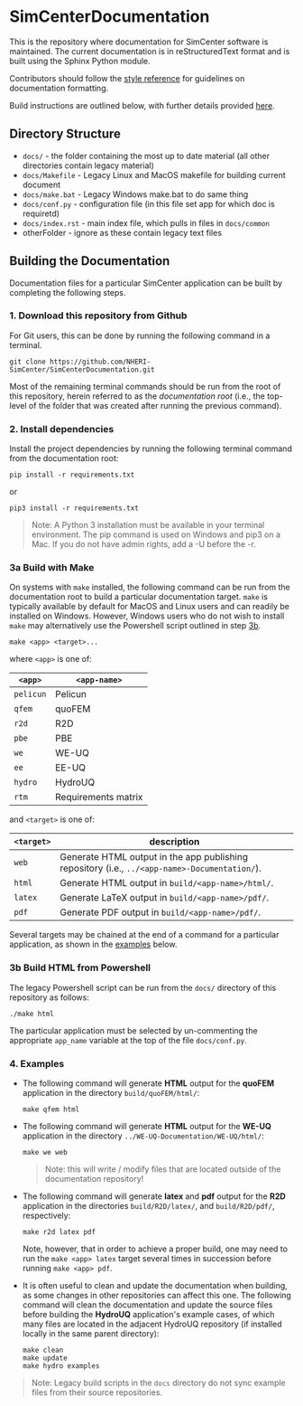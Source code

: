 # SimCenterDocumentation

This is the repository where documentation for SimCenter software is maintained. The current documentation is in reStructuredText format and is built using the Sphinx Python module.

Contributors should follow the [style reference](Help/docstyle.md) for guidelines on documentation formatting.

Build instructions are outlined below, with further details provided [here](Help/make.md).

## Directory Structure

+ `docs/`   - the folder containing the most up to date material (all other directories contain legacy material)
+ `docs/Makefile` - Legacy Linux and MacOS makefile for building current document
+ `docs/make.bat`   - Legacy Windows make.bat to do same thing
+ `docs/conf.py` - configuration file (in this file set app for which doc is requiretd)
+ `docs/index.rst` - main index file, which pulls in files in `docs/common`
+ otherFolder - ignore as these contain legacy text files


## Building the Documentation

Documentation files for a particular SimCenter application can be built by completing the following steps.

### 1. Download this repository from Github

For Git users, this can be done by running the following command in a terminal.

```shell
git clone https://github.com/NHERI-SimCenter/SimCenterDocumentation.git
```

Most of the remaining terminal commands should be run from the root of this repository, herein referred to as the *documentation root* (i.e., the top-level of the folder that was created after running the previous command).

### 2. Install dependencies

Install the project dependencies by running the following terminal command from the documentation root:

```shell
pip install -r requirements.txt
```

or

```shell
pip3 install -r requirements.txt
```

> Note: A Python 3 installation must be available in your terminal environment. The pip command is used on Windows and pip3 on a Mac. If you do not have admin rights, add a -U before the -r.

### 3a Build with Make

On systems with `make` installed, the following command can be run from the documentation root to build a particular documentation target. `make` is typically available by default for MacOS and Linux users and can readily be installed on Windows. However, Windows users who do not wish to install `make` may alternatively use the Powershell script outlined in step [3b](#Build-HTML-from-Powershell).

```shell
make <app> <target>...
```

where `<app>` is one of:

| `<app>` |  `<app-name>` |
| --------|---------------|
| `pelicun` |  Pelicun
| `qfem`    |  quoFEM
| `r2d`     |  R2D
| `pbe`     |  PBE
| `we`      |  WE-UQ
| `ee`      |  EE-UQ
| `hydro`   |  HydroUQ
| `rtm`     |  Requirements matrix

and `<target>` is one of:

| `<target>` | description |
|------------|-------------|
|  `web`    | Generate HTML output in the app publishing repository (i.e., `../<app-name>-Documentation/`).
|  `html`   | Generate HTML output in `build/<app-name>/html/`.
|  `latex`  | Generate LaTeX output in `build/<app-name>/pdf/`.
|  `pdf`    | Generate PDF output in `build/<app-name>/pdf/`.


Several targets may be chained at the end of a command for a particular application, as shown in the [examples](#examples) below.

### 3b Build HTML from Powershell

The legacy Powershell script can be run from the `docs/` directory of this repository as follows:

```
./make html
```

The particular application must be selected by un-commenting the appropriate `app_name` variable at the top of the file `docs/conf.py`.

### 4. Examples

- The following command will generate **HTML** output for the **quoFEM** application in the directory `build/quoFEM/html/`:

    ```shell
    make qfem html
    ```

- The following command will generate **HTML** output for the **WE-UQ** application in the directory `../WE-UQ-Documentation/WE-UQ/html/`:

    ```shell
    make we web
    ```
    > Note: this will write / modify files that are located outside of the documentation repository!

- The following command will generate **latex** and **pdf** output for the **R2D** application in the directories `build/R2D/latex/`, and `build/R2D/pdf/`, respectively:

    ```shell
    make r2d latex pdf
    ```
    Note, however, that in order to achieve a proper build, one may need to run the `make <app> latex` target several times in succession before running `make <app> pdf`.

- It is often useful to clean and update the documentation when building, as some changes in other repositories can affect this one. The following command will clean the documentation and update the source files before building the **HydroUQ** application's example cases, of which many files are located in the adjacent HydroUQ repository (if installed locally in the same parent directory):

    ```shell
    make clean 
    make update 
    make hydro examples
    ```

> Note: Legacy build scripts in the `docs` directory do not sync example files from their source repositories.

